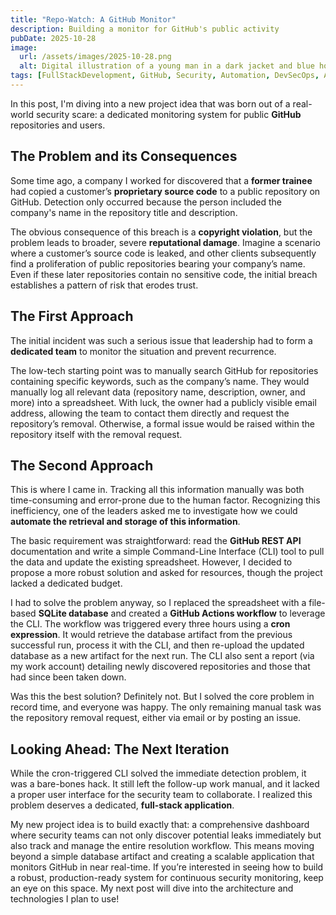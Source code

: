 ```yaml
---
title: "Repo-Watch: A GitHub Monitor"
description: Building a monitor for GitHub's public activity
pubDate: 2025-10-28
image:
  url: /assets/images/2025-10-28.png
  alt: Digital illustration of a young man in a dark jacket and blue hoodie standing on a dimly lit city street at night.
tags: [FullStackDevelopment, GitHub, Security, Automation, DevSecOps, APIs]
---
```

In this post, I'm diving into a new project idea that was born out of a real-world security scare: a dedicated monitoring system for public **GitHub** repositories and users.

## The Problem and its Consequences

Some time ago, a company I worked for discovered that a **former trainee** had copied a customer’s **proprietary source code** to a public repository on GitHub. Detection only occurred because the person included the company's name in the repository title and description.

The obvious consequence of this breach is a **copyright violation**, but the problem leads to broader, severe **reputational damage**. Imagine a scenario where a customer’s source code is leaked, and other clients subsequently find a proliferation of public repositories bearing your company’s name. Even if these later repositories contain no sensitive code, the initial breach establishes a pattern of risk that erodes trust.

## The First Approach

The initial incident was such a serious issue that leadership had to form a **dedicated team** to monitor the situation and prevent recurrence.

The low-tech starting point was to manually search GitHub for repositories containing specific keywords, such as the company’s name. They would manually log all relevant data (repository name, description, owner, and more) into a spreadsheet. With luck, the owner had a publicly visible email address, allowing the team to contact them directly and request the repository’s removal. Otherwise, a formal issue would be raised within the repository itself with the removal request.

## The Second Approach

This is where I came in. Tracking all this information manually was both time-consuming and error-prone due to the human factor. Recognizing this inefficiency, one of the leaders asked me to investigate how we could **automate the retrieval and storage of this information**.

The basic requirement was straightforward: read the **GitHub REST API** documentation and write a simple Command-Line Interface (CLI) tool to pull the data and update the existing spreadsheet. However, I decided to propose a more robust solution and asked for resources, though the project lacked a dedicated budget.

I had to solve the problem anyway, so I replaced the spreadsheet with a file-based **SQLite database** and created a **GitHub Actions workflow** to leverage the CLI. The workflow was triggered every three hours using a **cron expression**. It would retrieve the database artifact from the previous successful run, process it with the CLI, and then re-upload the updated database as a new artifact for the next run. The CLI also sent a report (via my work account) detailing newly discovered repositories and those that had since been taken down.

Was this the best solution? Definitely not. But I solved the core problem in record time, and everyone was happy. The only remaining manual task was the repository removal request, either via email or by posting an issue.

## Looking Ahead: The Next Iteration

While the cron-triggered CLI solved the immediate detection problem, it was a bare-bones hack. It still left the follow-up work manual, and it lacked a proper user interface for the security team to collaborate. I realized this problem deserves a dedicated, **full-stack application**.

My new project idea is to build exactly that: a comprehensive dashboard where security teams can not only discover potential leaks immediately but also track and manage the entire resolution workflow. This means moving beyond a simple database artifact and creating a scalable application that monitors GitHub in near real-time. If you’re interested in seeing how to build a robust, production-ready system for continuous security monitoring, keep an eye on this space. My next post will dive into the architecture and technologies I plan to use!
